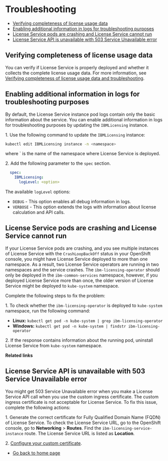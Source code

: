 # Troubleshooting

- [Verifying completeness of license usage data](#verifying-completeness-of-license-usage-data)
- [Enabling additional information in logs for troubleshooting purposes](#enabling-additional-information-in-logs-for-troubleshooting-purposes)
- [License Service pods are crashing and License Service cannot run](#license-service-pods-are-crashing-and-license-service-cannot-run)
- [License Service API is unavailable with 503 Service Unavailable error](#license-service-api-is-unavailable-with-503-service-unavailable-error)

## Verifying completeness of license usage data

You can verify if License Service is properly deployed and whether it collects the complete license usage data. For more information, see [Verifying completeness of license usage data and troubleshooting](https://www.ibm.com/docs/en/cpfs?topic=operator-verifying-completeness-license-usage-data-troubleshooting).


## Enabling additional information in logs for troubleshooting purposes

By default, the License Service instance pod logs contain only the basic information about the service. You can enable additional information in logs for troubleshooting purposes by updating the `IBMLicensing` instance.

1\. Use the following command to update the `IBMLicensing` instance:

  ```bash
  kubectl edit IBMLicensing instance -n <namespace>
  ```

  where `<namespace> is the name of the namespace where License Service is deployed.

2\. Add the following parameter to the `spec` section.

   ```yaml
     spec:
       IBMLicensing:
         logLevel: <option>
   ```

  The available `logLevel` options:

- `DEBUG` - This option enables all debug information in logs.
- `VERBOSE` - This option extends the logs with information about license calculation and API calls.

## License Service pods are crashing and License Service cannot run

If your License Service pods are crashing, and you see multiple instances of License Service with the `CrashLoopBackOff` status in your OpenShift console, you might have License Service deployed to more than one namespace. As a result, two License Service operators are running in two namespaces and the service crashes. The `ibm-licensing-operator` should only be deployed in the `ibm-common-services` namespace, however, if you deployed License Service more than once, the older version of License Service might be deployed to `kube-system` namespace.

Complete the following steps to fix the problem:

1\. To check whether the `ibm-licensing-operator` is deployed to `kube-system` namespace, run the following command:

- **Linux:** `kubectl get pod -n kube-system | grep ibm-licensing-operator`
- **Windows:** `kubectl get pod -n kube-system | findstr ibm-licensing-operator`

2\. If the response contains information about the running pod, uninstall License Service from `kube-system` namespace.

<b>Related links</b>

## License Service API is unavailable with 503 Service Unavailable error

You might get 503 Service Unavailable error when you make a License Service API call when you use the custom ingress certificate. The custom ingress certificate is not acceptable for License Service. To fix this issue, complete the following actions:

1\. Generate the correct certificate for Fully Qualified Domain Name (FQDN) of License Service. To check the License Service URL, go to the OpenShift console, go to **Networking** > **Routes**. Find the `ibm-licensing-service-instance` route. The License Service URL is listed as **Location**.

2\. [Configure your custom certificate](Configuration.md#using-custom-certificates).

- [Go back to home page](../License_Service_main.md#documentation)
